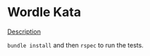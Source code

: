 # Wordle Kata

[Description](https://learn.madetech.com/katas/wordle/)

`bundle install` and then `rspec` to run the tests.